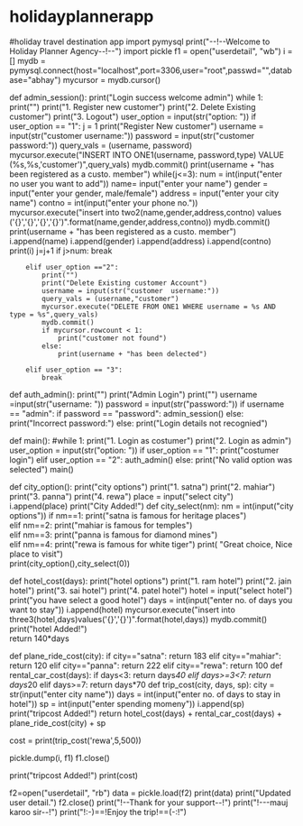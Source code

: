 # holidayplannerapp
#holiday travel destination app
import pymysql
print("--!--Welcome to Holiday Planner Agency--!--")
import pickle
f1 = open("userdetail", "wb")
i = []
mydb = pymysql.connect(host="localhost",port=3306,user="root",passwd="",database="abhay")
mycursor = mydb.cursor()

def admin_session():
    print("Login success welcome admin")
    while 1:
        print("")
        print("1. Register new customer")
        print("2. Delete Existing customer")
        print("3. Logout")
        user_option = input(str("option: "))
        if user_option == "1":
            j = 1
            print("Register New customer")
            username = input(str("customer username:"))
            password = input(str("customer password:"))
            query_vals = (username, password)
            mycursor.execute("INSERT INTO ONE1(username, password,type) VALUE (%s,%s,'customer')",query_vals)
            mydb.commit()
            print(username  +  "has been registered as a custo. member")
            while(j<=3):
                num = int(input("enter no user you want to add"))
                name= input("enter your name")
                gender = input("enter your gender, male/female")
                address = input("enter your city name")
                contno = int(input("enter your phone no."))
                mycursor.execute("insert into two2(name,gender,address,contno) values ('{}','{}','{}','{}')".format(name,gender,address,contno))
                mydb.commit()
                print(username + "has been registered as a custo. member")
                i.append(name)
                i.append(gender)
                i.append(address)
                i.append(contno)
                print(i)
                j=j+1
                if j>num:
                    break
         
        elif user_option =="2":
            print("")
            print("Delete Existing customer Account")
            username = input(str("customer  username:"))
            query_vals = (username,"customer")
            mycursor.execute("DELETE FROM ONE1 WHERE username = %s AND type = %s",query_vals)
            mydb.commit()
            if mycursor.rowcount < 1:
                print("customer not found")
            else:
                print(username + "has been delected")

        elif user_option == "3":
            break 

        
def auth_admin():
    print("")
    print("Admin Login")
    print("")
    username =input(str("username: "))
    password = input(str("password:"))
    if username == "admin":
        if password == "password":
            admin_session()
        else:
            print("Incorrect password:")
    else:
        print("Login details not recognied")

def main():
    #while 1:
    print("1. Login as costumer")
    print("2. Login as admin")
    user_option = input(str("option: "))
    if user_option == "1":
        print("costumer login")
    elif user_option == "2":
        auth_admin()
    else:
        print("No valid option was selected")
main()


def city_option():
    print("city options")
    print("1. satna")
    print("2. mahiar")
    print("3. panna")
    print("4. rewa")
    place = input("select city")
    i.append(place)
    print("City Added!")
def city_select(nm):
    nm = int(input("city options")) 
    if nm==1:
        print("satna is famous for heritage places")    
    elif nm==2:
        print("mahiar is famous for temples")          
    elif nm==3:
        print("panna is famous for diamond mines")            
    elif nm==4:
        print("rewa is famous for white tiger")
    print( "Great choice, Nice place to visit")        
print(city_option(),city_select(0))



def hotel_cost(days):
    print("hotel options")
    print("1. ram hotel")
    print("2. jain hotel")
    print("3. sai hotel")
    print("4. patel hotel")
    hotel = input("select hotel")
    print("you have select a good hotel")
    days = int(input("enter no. of days you want to stay"))
    i.append(hotel)
    mycursor.execute("insert into three3(hotel,days)values('{}','{}')".format(hotel,days))
    mydb.commit()
    print("hotel Added!")   
    return 140*days
    

def plane_ride_cost(city):
    if city=="satna":
        return 183
    elif city=="mahiar":
        return 120
    elif city=="panna":
        return 222
    elif city=="rewa":
        return 100
def rental_car_cost(days):
    if days<3:
        return days*40
    elif days>=3<7:
        return days*20
    elif days>=7:
        return days*70
def trip_cost(city, days, sp):
    city = str(input("enter city name"))
    days = int(input("enter no. of days to stay in hotel"))
    sp = int(input("enter spending momeny"))
    i.append(sp)
    print("tripcost Added!")
    return hotel_cost(days) + rental_car_cost(days) + plane_ride_cost(city) + sp

cost = print(trip_cost('rewa',5,500))

pickle.dump(i, f1)
f1.close()



print("tripcost Added!")
print(cost)

f2=open("userdetail", "rb")
data = pickle.load(f2)
print(data)
print("Updated user detail.")
f2.close()
print("!--Thank for your support--!")
print("!---mauj karoo sir--!")
print("!:-)==!Enjoy the trip!==(-:!")











